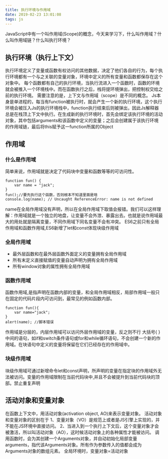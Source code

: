 ```yaml
---
title: 执行环境与作用域
date: 2019-02-23 13:01:08
tags: js
---
```

JavaScript中有一个叫作用域(Scope)的概念，今天来学习下，什么叫作用域？什么叫作用域链？什么叫执行环境？

<!-- more -->

## 执行环境（执行上下文）
执行环境定义了变量或函数有权访问的其他数据，决定了他们各自的行为，每个执行环境都有一个与之关联的变量对象，环境中定义的所有变量和函数都保存在这个对象中。
每个函数都有自己的执行环境，当执行流进入一个函数时，函数的环境就会被推入一个环境栈中。而在函数执行之后，栈将提环境弹出，把控制权交给之前的执行环境。
需要注意的是，上下文与作用域（scope）是不同的概念。
Js本身是单进程的，每当有function被执行时，就会产生一个新的执行环境，这个执行环境会被压入Js的执行环境栈中，function执行结束后则被弹出，因此Js解释器总是在栈顶上下文中执行。在生成新的执行环境时，首先会绑定该执行环境的活动对象，其中包括arguments和该函数中定义的变量；之后会创建属于该执行环境的作用域链，最后将this赋予这一function所属的Object
## 作用域
### 什么是作用域
简单来说，作用域就是决定了代码块中变量和函数等等的可访问性。

    function fun() {
        var name = "jack";
    }
    fun();//要先执行这个函数，否则根本不知道里面是啥
    console.log(name); // Uncaught ReferenceError: name is not defined

name在全局作用域没有声明，所以在全局作用域下取值会报错。我们可以这样理解：作用域就是一个独立的地盘，让变量不会外泄、暴露出去。也就是说作用域最大的用处就是隔离变量，不同作用域下同名变量不会有冲突。
ES6之前只有全局作用域和函数作用域,ES6新增了let和const体现块级作用域

### 全局作用域
- 最外层函数和在最外层函数外面定义的变量拥有全局作用域
- 所有末定义直接赋值的变量自动声明为拥有全局作用域
- 所有window对象的属性拥有全局作用域

### 函数作用域
函数作用域,是指声明在函数内部的变量，和全局作用域相反，局部作用域一般只在固定的代码片段内可访问到，最常见的例如函数内部。

    function fun(){
        var name="jack";
    }
    alert(name); //脚本错误
    
作用域是分层的，内层作用域可以访问外层作用域的变量，反之则不行
大括号{ }中间的语句，如if和switch条件语句或for和while循环语句，不会创建一个新的作用域。在块语句中定义的变量将保留在它们已经存在的作用域中。

### 块级作用域
块级作用域可通过新增命令let和const声明，所声明的变量在指定块的作用域外无法被访问。变量的作用域限制在当前代码块中,并且不会被提升到当前代码块的顶部。禁止重复声明

## 活动对象和变量对象
在函数上下文中，用活动对象(activation object, AO)来表示变量对象。
活动对象和变量对象的区别在于
1、变量对象（VO）是规范上或者是JS引擎上实现的，并不能在JS环境中直接访问。
2、当进入到一个执行上下文后，这个变量对象才会被激活，所以叫活动对象（AO），这时候活动对象上的各种属性才能被访问。
调用函数时，会为其创建一个Arguments对象，并自动初始化局部变量arguments，指代该Arguments对象。所有作为参数传入的值都会成为Arguments对象的数组元素。
全局环境时，变量对象=活动对象
